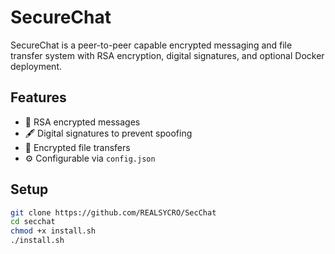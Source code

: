 # SecureChat

SecureChat is a peer-to-peer capable encrypted messaging and file transfer system with RSA encryption, digital signatures, and optional Docker deployment.

## Features
- 🔐 RSA encrypted messages
- 🖋️ Digital signatures to prevent spoofing
- 📁 Encrypted file transfers
- ⚙️ Configurable via `config.json`

## Setup
```bash
git clone https://github.com/REALSYCRO/SecChat
cd secchat
chmod +x install.sh
./install.sh
